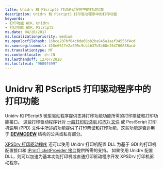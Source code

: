 ```yaml
---
title: Unidrv 和 PScript5 打印驱动程序中的打印功能
description: Unidrv 和 PScript5 打印驱动程序中的打印功能
keywords:
- 打印功能 WDK，Unidrv
- 打印功能 WDK，PScript5
ms.date: 04/20/2017
ms.localizationpriority: medium
ms.openlocfilehash: 16bce207bf84cbde69b82ba945a1aef34555f4cd
ms.sourcegitcommit: 418e6617e2a695c9cb4b37b5b60e264760858acd
ms.translationtype: MT
ms.contentlocale: zh-CN
ms.lasthandoff: 12/07/2020
ms.locfileid: "96807499"
---
```

# <a name="print-capabilities-in-unidrv-and-pscript5-print-drivers"></a>Unidrv 和 PScript5 打印驱动程序中的打印功能


Unidrv 和 PScript5 微型驱动程序提供支持打印功能功能所需的打印票证和打印功能接口。 这些打印驱动程序针对 [一般打印机说明 (GPD) 文件](introduction-to-gpd-files.md) 或 PostScript 打印机说明 (PPD) 文件中所述的功能提供了打印票证和打印功能，这些功能是否适用于 [**DEVMODEW**](/windows/win32/api/wingdi/ns-wingdi-devmodew) 结构的公共或私有部分。

[XPSDrv 打印驱动程序](xpsdrv-printer-drivers.md) 还可以使用 Unidrv 打印机配置 DLL 为基于 GDI 的打印机配置接口和 [IPrintTicketProvider 接口](/previous-versions/windows/hardware/drivers/ff554375(v=vs.85))提供所需的支持。 如果使用 Unidrv 配置 DLL，则可以加速为基本功能打印机或直通打印驱动程序开发 XPSDrv 打印机驱动程序。

 


